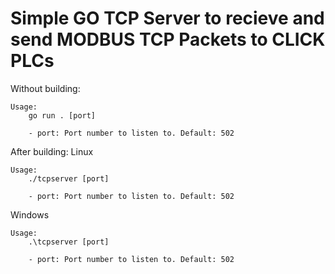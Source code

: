 # Simple GO TCP Server to recieve and send MODBUS TCP Packets to CLICK PLCs

Without building:
```
Usage:
    go run . [port]

    - port: Port number to listen to. Default: 502
```

After building:
Linux
```
Usage:
    ./tcpserver [port]

    - port: Port number to listen to. Default: 502
```
Windows
```
Usage:
    .\tcpserver [port]

    - port: Port number to listen to. Default: 502
```

